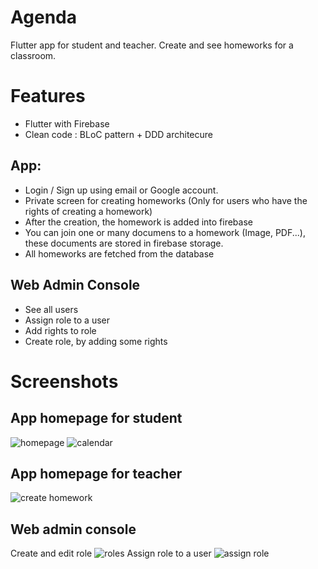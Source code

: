 # Agenda
Flutter app for student and teacher. Create and see homeworks for a classroom.

# Features 

- Flutter with Firebase
- Clean code : BLoC pattern + DDD architecure

## App:
- Login / Sign up using email or Google account.
- Private screen for creating homeworks (Only for  users who have the rights of creating a homework)
- After the creation, the homework is added into firebase
- You can join one or many documens to a homework (Image, PDF...), these documents are stored in firebase storage.
- All homeworks are fetched from the database

## Web Admin Console

- See all users
- Assign role to a user
- Add rights to role
- Create role, by adding some rights

# Screenshots
## App homepage for student
![homepage](https://github.com/bdeguigne/Agenda/blob/master/screenshots/app-home_page.png)
![calendar](https://github.com/bdeguigne/Agenda/blob/master/screenshots/app-calendar.png)

## App homepage for teacher
![create homework](https://github.com/bdeguigne/Agenda/blob/master/screenshots/app-create_homework.jpg)

## Web admin console
Create and edit role 
![roles](https://github.com/bdeguigne/Agenda/blob/master/screenshots/web-admin-roles.png)
Assign role to a user
![assign role](https://github.com/bdeguigne/Agenda/blob/master/screenshots/web-admin-assign_role.png)
